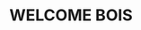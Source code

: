 <!DOCTYPE html>
<html>
  <head>
    <script scr="libraries/p5.js"></script>
    <script scr="libraries/p5.dom.js"></script>
    </head>
<h1>WELCOME BOIS</h1>
